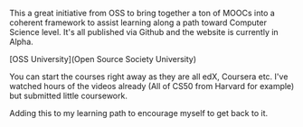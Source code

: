 This a great initiative from OSS to bring together a ton of MOOCs into a coherent framework
to assist learning along a path toward Computer Science level. It's all published via Github
and the website is currently in Alpha.

[OSS University](Open Source Society University)

You can start the courses right away as they are all edX, Coursera etc. I've watched hours of
the videos already (All of CS50 from Harvard for example) but submitted little coursework.

Adding this to my learning path to encourage myself to get back to it.
